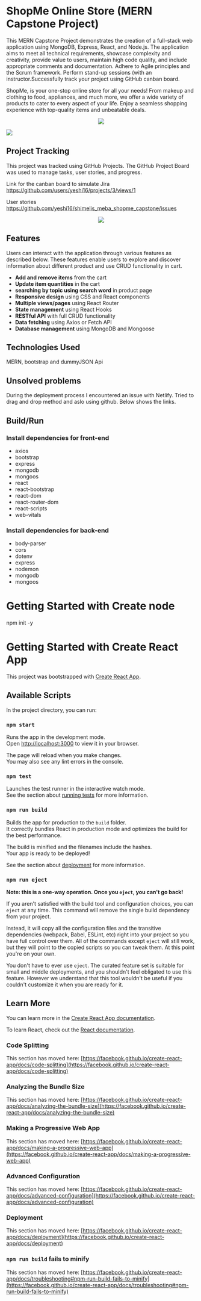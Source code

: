 # ShopMe Online Store (MERN Capstone Project)
This MERN Capstone Project demonstrates the creation of a full-stack web application using MongoDB, Express, React, and Node.js. The application aims to meet all technical requirements, showcase complexity and creativity, provide value to users, maintain high code quality, and include appropriate comments and documentation.
Adhere to Agile principles and the Scrum framework. Perform stand-up sessions (with an instructor.Successfully track your project using  GitHub canban board.

ShopMe, is your one-stop online store for all your needs! From makeup and clothing to food, appliances, and much more, we offer a wide variety of products to cater to every aspect of your life. Enjoy a seamless shopping experience with top-quality items and unbeatable deals.

<p align="center">
  <img src="./public/images/sc3.png">
</p>


<p align="left">
  <img src="./public/images/sc2.png">
</p>

## Project Tracking

This project was tracked using GitHub Projects. The GitHub Project Board was used to manage tasks, user stories, and progress.

Link for the canban board to simulate Jira
https://github.com/users/yeshi16/projects/3/views/1

User stories
https://github.com/yeshi16/shimelis_meba_shopme_capstone/issues


<p align="center">
  <img src="./public/images/sc1.png">
</p>

## Features
Users can interact with the application through various features as described below. These features enable users to explore and discover information about different product and use CRUD functionality in cart. 

- **Add and remove items** from the cart
- **Update item quantities** in the cart
- **searching by topic using search word**  in product page
- **Responsive design** using CSS and React components
- **Multiple views/pages** using React Router
- **State management** using React Hooks
- **RESTful API** with full CRUD functionality
- **Data fetching** using Axios or Fetch API
- **Database management** using MongoDB and Mongoose




## Technologies Used
MERN, bootstrap and dummyJSON Api

## Unsolved problems
During the deployment process I encountered an issue with Netlify. Tried to drag and drop method and aslo using github. Below shows the links.

## Build/Run
### Install dependencies for front-end
  - axios
  - bootstrap
  - express
  - mongodb
  - mongoos
  - react
  - react-bootstrap
  - react-dom
  - react-router-dom
  - react-scripts
  - web-vitals

###  Install dependencies for back-end
  - body-parser
  - cors
  - dotenv
  - express
  - nodemon
  - mongodb
  - mongoos

# Getting Started with Create node 
npm init -y 

# Getting Started with Create React App

This project was bootstrapped with [Create React App](https://github.com/facebook/create-react-app).

## Available Scripts

In the project directory, you can run:

### `npm start`

Runs the app in the development mode.\
Open [http://localhost:3000](http://localhost:3000) to view it in your browser.

The page will reload when you make changes.\
You may also see any lint errors in the console.

### `npm test`

Launches the test runner in the interactive watch mode.\
See the section about [running tests](https://facebook.github.io/create-react-app/docs/running-tests) for more information.

### `npm run build`

Builds the app for production to the `build` folder.\
It correctly bundles React in production mode and optimizes the build for the best performance.

The build is minified and the filenames include the hashes.\
Your app is ready to be deployed!

See the section about [deployment](https://facebook.github.io/create-react-app/docs/deployment) for more information.

### `npm run eject`

**Note: this is a one-way operation. Once you `eject`, you can't go back!**

If you aren't satisfied with the build tool and configuration choices, you can `eject` at any time. This command will remove the single build dependency from your project.

Instead, it will copy all the configuration files and the transitive dependencies (webpack, Babel, ESLint, etc) right into your project so you have full control over them. All of the commands except `eject` will still work, but they will point to the copied scripts so you can tweak them. At this point you're on your own.

You don't have to ever use `eject`. The curated feature set is suitable for small and middle deployments, and you shouldn't feel obligated to use this feature. However we understand that this tool wouldn't be useful if you couldn't customize it when you are ready for it.

## Learn More

You can learn more in the [Create React App documentation](https://facebook.github.io/create-react-app/docs/getting-started).

To learn React, check out the [React documentation](https://reactjs.org/).

### Code Splitting

This section has moved here: [https://facebook.github.io/create-react-app/docs/code-splitting](https://facebook.github.io/create-react-app/docs/code-splitting)

### Analyzing the Bundle Size

This section has moved here: [https://facebook.github.io/create-react-app/docs/analyzing-the-bundle-size](https://facebook.github.io/create-react-app/docs/analyzing-the-bundle-size)

### Making a Progressive Web App

This section has moved here: [https://facebook.github.io/create-react-app/docs/making-a-progressive-web-app](https://facebook.github.io/create-react-app/docs/making-a-progressive-web-app)

### Advanced Configuration

This section has moved here: [https://facebook.github.io/create-react-app/docs/advanced-configuration](https://facebook.github.io/create-react-app/docs/advanced-configuration)

### Deployment

This section has moved here: [https://facebook.github.io/create-react-app/docs/deployment](https://facebook.github.io/create-react-app/docs/deployment)

### `npm run build` fails to minify

This section has moved here: [https://facebook.github.io/create-react-app/docs/troubleshooting#npm-run-build-fails-to-minify](https://facebook.github.io/create-react-app/docs/troubleshooting#npm-run-build-fails-to-minify)
